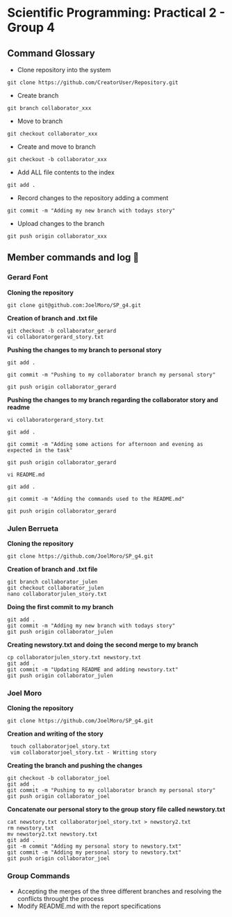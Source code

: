 

# Scientific Programming: Practical 2 - Group 4


## Command Glossary

* Clone repository into the system
````
git clone https://github.com/CreatorUser/Repository.git
````

* Create branch
````
git branch collaborator_xxx
````

* Move to branch
```
git checkout collaborator_xxx
````

* Create and move to branch
````
git checkout -b collaborator_xxx
````

* Add ALL file contents to the index
````
git add .
````

* Record changes to the repository adding a comment
````
git commit -m "Adding my new branch with todays story"
````

* Upload changes to the branch
````
git push origin collaborator_xxx
````


## Member commands and log :dizzy:


### Gerard Font

**Cloning the repository**
````
git clone git@github.com:JoelMoro/SP_g4.git
````

**Creation of branch and .txt file**

````
git checkout -b collaborator_gerard
vi collaboratorgerard_story.txt
````

**Pushing the changes to my branch to personal story**

````
git add .

git commit -m "Pushing to my collaborator branch my personal story"

git push origin collaborator_gerard
````

**Pushing the changes to my branch regarding  the collaborator story and readme**
````
vi collaboratorgerard_story.txt

git add .

git commit -m "Adding some actions for afternoon and evening as expected in the task"

git push origin collaborator_gerard

vi README.md

git add .

git commit -m "Adding the commands used to the README.md"

git push origin collaborator_gerard

````

### Julen Berrueta 

**Cloning the repository**

````
git clone https://github.com/JoelMoro/SP_g4.git
````
**Creation of branch and .txt file**

````
git branch collaborator_julen
git checkout collaborator_julen
nano collaboratorjulen_story.txt
````

**Doing the first commit to my branch**

````
git add .
git commit -m "Adding my new branch with todays story"
git push origin collaborator_julen
````

**Creating newstory.txt and doing the second merge to my branch**

````
cp collaboratorjulen_story.txt newstory.txt
git add .
git commit -m "Updating README and adding newstory.txt"
git push origin collaborator_julen
````


### Joel Moro

**Cloning the repository**

````
git clone https://github.com/JoelMoro/SP_g4.git
````

**Creation and writing of the story**
````
 touch collaboratorjoel_story.txt 
 vim collaboratorjoel_story.txt - Writting story 
````

**Creating the branch and pushing the changes**

````
git checkout -b collaborator_joel 
git add . 
git commit -m "Pushing to my collaborator branch my personal story" 
git push origin collaborator_joel 

````
**Concatenate our personal story to the group story file called newstory.txt**

````
cat newstory.txt collaboratorjoel_story.txt > newstory2.txt
rm newstory.txt
mv newstory2.txt newstory.txt
git add .
git -m commit "Adding my personal story to newstory.txt"
git commit -m "Adding my personal story to newstory.txt"
git push origin collaborator_joel
````

### Group Commands

* Accepting the merges of the three different branches and resolving the conflicts throught the process
* Modify README.md with the report specifications


